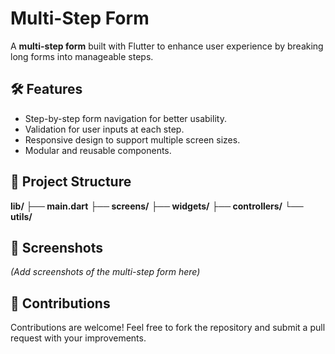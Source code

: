 # Multi-Step Form

A **multi-step form** built with Flutter to enhance user experience by breaking long forms into manageable steps.

## 🛠️ Features

- Step-by-step form navigation for better usability.
- Validation for user inputs at each step.
- Responsive design to support multiple screen sizes.
- Modular and reusable components.

## 📂 Project Structure

**lib/  ├── main.dart**
      **├── screens/**
      **├── widgets/**
      **├── controllers/**
      **└── utils/**

## 📸 Screenshots

*(Add screenshots of the multi-step form here)*

## 🙌 Contributions

Contributions are welcome! Feel free to fork the repository and submit a pull request with your improvements.
